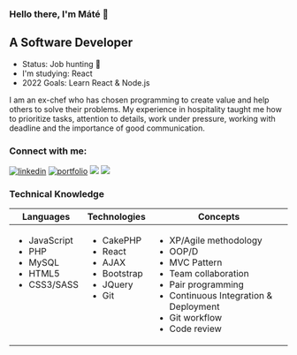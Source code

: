 ### Hello there, I'm Máté 👋

 ## A Software Developer
 
 - Status: Job hunting 👀
 - I'm studying: React
 - 2022 Goals: Learn React & Node.js

I am an ex-chef who has chosen programming to create value and help others to solve their problems. My experience in hospitality taught me how to prioritize tasks, attention to details, work under pressure, working with deadline and the importance of good communication.


 ### Connect with me:
 <div align="left">
 <a href="https://www.linkedin.com/in/matedanyi/">
    <img alt="linkedin" title="My LinkedIn Page" src="https://img.shields.io/badge/LinkedIn-0077B5?style=for-the-badge&logo=linkedin&logoColor=white"></a>
     <a href="https://danyimate.devinexpertmode.hu/">
    <img alt="portfolio" title="My Portfolio" src="https://img.shields.io/badge/Portfolio-3b5998?style=for-the-badge&logo=google-chrome&logoColor=1F222A"></a>
 <a href="mailto:matedanyiuk@gmail.com">
  <img src="https://img.shields.io/badge/Email-%23D14836?style=for-the-badge&logo=gmail&logoColor=white"/></a>
  
 <a href="https://danyimate.devinexpertmode.hu/Mate_Danyi_CV.pdf" target='_blank'>
    <img src="https://img.shields.io/badge/CV-%23AD2C27?style=for-the-badge&logo=CV&logoColor=white"/></a>
 </div>


 ### Technical Knowledge

<table>
  <thead>
    <tr>
      <th>Languages</th>
      <th>Technologies</th>
      <th>Concepts</th>
    </tr>
  </thead>
  <tbody>
    <tr>
      <td style="vertical-align: top">
        <ul>
          <li>JavaScript</li>
         <li>PHP</li>
         <li>MySQL</li>
          <li>HTML5</li>
          <li>CSS3/SASS</li>
        </ul>
      </td>
      <td style="vertical-align: top">
        <ul>
          <li>CakePHP</li>
          <li>React</li>
          <li>AJAX</li>
          <li>Bootstrap</li>
          <li>JQuery</li>
          <li>Git</li>
        </ul>
      </td>
      <td style="vertical-align: top">
        <ul>
          <li>XP/Agile methodology</li>
          <li>OOP/D</li>
          <li>MVC Pattern</li>
          <li>Team collaboration</li>
          <li>Pair programming</li>
          <li>Continuous Integration & Deployment</li>
          <li>Git workflow</li>
          <li>Code review</li>
        </ul>
      </td>
    </tr>
  </tbody>
</table>

 
